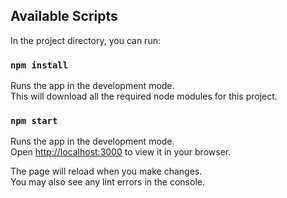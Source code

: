 
## Available Scripts

In the project directory, you can run:

### `npm install`

Runs the app in the development mode.\
This will download all the required node modules for this project.


### `npm start`

Runs the app in the development mode.\
Open [http://localhost:3000](http://localhost:3000) to view it in your browser.

The page will reload when you make changes.\
You may also see any lint errors in the console.
